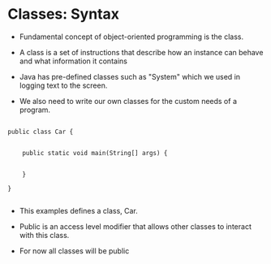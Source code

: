 # Classes: Syntax
- Fundamental concept of object-oriented programming is the class.

- A class is a set of instructions that describe how an instance can behave and what information it contains

- Java has pre-defined classes such as "System" which we used in logging text to the screen. 

- We also need to write our own classes for the custom needs of a program.

<pre><code>
public class Car {

    <!-- Scope of Car class starts after the curly brace -->
    public static void main(String[] args) {
        <!-- scope of main() starts after curly braces -->
        <!-- program tasks go here -->
    }
    <!-- scope of main() ends after curly brace -->
}
<!-- scope of Car class ends after the last curly brace -->
</code></pre>

- This examples defines a class, Car.

- Public is an access level modifier that allows other classes to interact with this class. 

- For now all classes will be public

